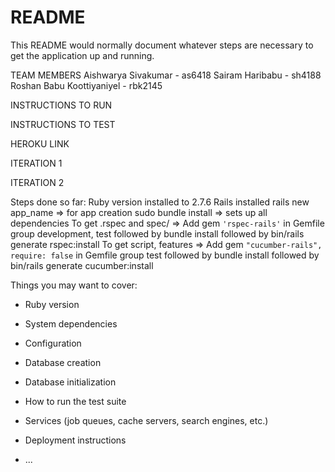 # README

This README would normally document whatever steps are necessary to get the
application up and running.

TEAM MEMBERS 
Aishwarya Sivakumar - as6418 
Sairam Haribabu - sh4188 
Roshan Babu Koottiyaniyel - rbk2145

INSTRUCTIONS TO RUN

INSTRUCTIONS TO TEST

HEROKU LINK

ITERATION 1

ITERATION 2

Steps done so far:
Ruby version installed to 2.7.6
Rails installed
rails new app_name => for app creation
sudo bundle install => sets up all dependencies
To get .rspec and spec/ => Add gem `'rspec-rails'` in Gemfile group development, test followed by bundle install followed by bin/rails generate rspec:install
To get script, features => Add gem `"cucumber-rails", require: false` in Gemfile group test followed by bundle install followed by bin/rails generate cucumber:install

Things you may want to cover:

* Ruby version

* System dependencies

* Configuration

* Database creation

* Database initialization

* How to run the test suite

* Services (job queues, cache servers, search engines, etc.)

* Deployment instructions

* ...
